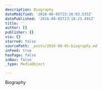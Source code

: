 ```yaml
---
description: Biography
dateModified: '2016-08-05T23:16:03.535Z'
datePublished: '2016-08-05T23:18:21.491Z'
title: ''
author: []
publisher: {}
via: {}
starred: false
sourcePath: _posts/2016-08-05-biography.md
inFeed: true
hasPage: false
inNav: false
_type: MediaObject

---
```

Biography